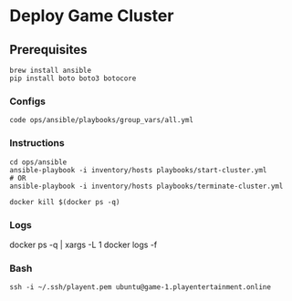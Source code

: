 # Deploy Game Cluster

## Prerequisites
```
brew install ansible
pip install boto boto3 botocore
```

### Configs
```
code ops/ansible/playbooks/group_vars/all.yml 
```

### Instructions
```
cd ops/ansible
ansible-playbook -i inventory/hosts playbooks/start-cluster.yml
# OR
ansible-playbook -i inventory/hosts playbooks/terminate-cluster.yml
```

```
docker kill $(docker ps -q)
```

### Logs
docker ps -q | xargs -L 1 docker logs -f

### Bash
```
ssh -i ~/.ssh/playent.pem ubuntu@game-1.playentertainment.online
```